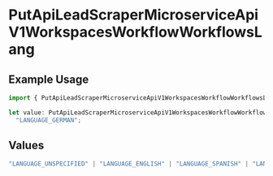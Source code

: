 # PutApiLeadScraperMicroserviceApiV1WorkspacesWorkflowWorkflowsLang

## Example Usage

```typescript
import { PutApiLeadScraperMicroserviceApiV1WorkspacesWorkflowWorkflowsLang } from "oppulence-backend-sdk/models/operations";

let value: PutApiLeadScraperMicroserviceApiV1WorkspacesWorkflowWorkflowsLang =
  "LANGUAGE_GERMAN";
```

## Values

```typescript
"LANGUAGE_UNSPECIFIED" | "LANGUAGE_ENGLISH" | "LANGUAGE_SPANISH" | "LANGUAGE_FRENCH" | "LANGUAGE_GERMAN" | "LANGUAGE_ITALIAN" | "LANGUAGE_PORTUGUESE" | "LANGUAGE_DUTCH" | "LANGUAGE_RUSSIAN" | "LANGUAGE_CHINESE" | "LANGUAGE_JAPANESE" | "LANGUAGE_KOREAN" | "LANGUAGE_ARABIC" | "LANGUAGE_HINDI" | "LANGUAGE_GREEK" | "LANGUAGE_TURKISH"
```